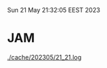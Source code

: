 Sun 21 May 21:32:05 EEST 2023
# JAM
<a href='./cache/202305/21_21.log'>./cache/202305/21_21.log</a>
